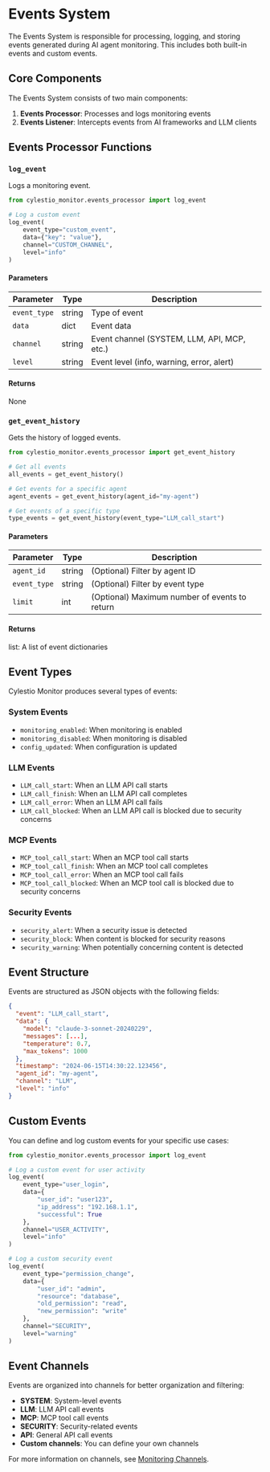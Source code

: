 # Events System

The Events System is responsible for processing, logging, and storing events generated during AI agent monitoring. This includes both built-in events and custom events.

## Core Components

The Events System consists of two main components:

1. **Events Processor**: Processes and logs monitoring events
2. **Events Listener**: Intercepts events from AI frameworks and LLM clients

## Events Processor Functions

### `log_event`

Logs a monitoring event.

```python
from cylestio_monitor.events_processor import log_event

# Log a custom event
log_event(
    event_type="custom_event",
    data={"key": "value"},
    channel="CUSTOM_CHANNEL",
    level="info"
)
```

#### Parameters

| Parameter | Type | Description |
|-----------|------|-------------|
| `event_type` | string | Type of event |
| `data` | dict | Event data |
| `channel` | string | Event channel (SYSTEM, LLM, API, MCP, etc.) |
| `level` | string | Event level (info, warning, error, alert) |

#### Returns

None

### `get_event_history`

Gets the history of logged events.

```python
from cylestio_monitor.events_processor import get_event_history

# Get all events
all_events = get_event_history()

# Get events for a specific agent
agent_events = get_event_history(agent_id="my-agent")

# Get events of a specific type
type_events = get_event_history(event_type="LLM_call_start")
```

#### Parameters

| Parameter | Type | Description |
|-----------|------|-------------|
| `agent_id` | string | (Optional) Filter by agent ID |
| `event_type` | string | (Optional) Filter by event type |
| `limit` | int | (Optional) Maximum number of events to return |

#### Returns

list: A list of event dictionaries

## Event Types

Cylestio Monitor produces several types of events:

### System Events

- `monitoring_enabled`: When monitoring is enabled
- `monitoring_disabled`: When monitoring is disabled
- `config_updated`: When configuration is updated

### LLM Events

- `LLM_call_start`: When an LLM API call starts
- `LLM_call_finish`: When an LLM API call completes
- `LLM_call_error`: When an LLM API call fails
- `LLM_call_blocked`: When an LLM API call is blocked due to security concerns

### MCP Events

- `MCP_tool_call_start`: When an MCP tool call starts
- `MCP_tool_call_finish`: When an MCP tool call completes
- `MCP_tool_call_error`: When an MCP tool call fails
- `MCP_tool_call_blocked`: When an MCP tool call is blocked due to security concerns

### Security Events

- `security_alert`: When a security issue is detected
- `security_block`: When content is blocked for security reasons
- `security_warning`: When potentially concerning content is detected

## Event Structure

Events are structured as JSON objects with the following fields:

```json
{
  "event": "LLM_call_start",
  "data": {
    "model": "claude-3-sonnet-20240229",
    "messages": [...],
    "temperature": 0.7,
    "max_tokens": 1000
  },
  "timestamp": "2024-06-15T14:30:22.123456",
  "agent_id": "my-agent",
  "channel": "LLM",
  "level": "info"
}
```

## Custom Events

You can define and log custom events for your specific use cases:

```python
from cylestio_monitor.events_processor import log_event

# Log a custom event for user activity
log_event(
    event_type="user_login",
    data={
        "user_id": "user123",
        "ip_address": "192.168.1.1",
        "successful": True
    },
    channel="USER_ACTIVITY",
    level="info"
)

# Log a custom security event
log_event(
    event_type="permission_change",
    data={
        "user_id": "admin",
        "resource": "database",
        "old_permission": "read",
        "new_permission": "write"
    },
    channel="SECURITY",
    level="warning"
)
```

## Event Channels

Events are organized into channels for better organization and filtering:

- **SYSTEM**: System-level events
- **LLM**: LLM API call events
- **MCP**: MCP tool call events
- **SECURITY**: Security-related events
- **API**: General API call events
- **Custom channels**: You can define your own channels

For more information on channels, see [Monitoring Channels](../monitoring_channels.md). 